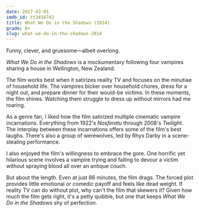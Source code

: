```yaml
---
date: 2017-03-01
imdb_id: tt3416742
title: What We Do in the Shadows (2014)
grade: B+
slug: what-we-do-in-the-shadows-2014
---
```


Funny, clever, and gruesome—albeit overlong.

_What We Do in the Shadows_ is a mockumentary following four vampires sharing a house in Wellington, New Zealand.

The film works best when it satirizes reality TV and focuses on the minutiae of household life. The vampires bicker over household chores, dress for a night out, and prepare dinner for their would-be victims. In these moments, the film shines. Watching them struggle to dress up without mirrors had me roaring.

As a genre fan, I liked how the film satirized multiple cinematic vampire incarnations. Everything from 1922's _Nosferatu_ through 2008's <span data-imdb-id="tt0119594">_Twilight_</span>. The interplay between these incarnations offers some of the film's best laughs. There's also a group of werewolves, led by Rhys Darby in a scene-stealing performance.

I also enjoyed the film's willingness to embrace the gore. One horrific yet hilarious scene involves a vampire trying and failing to devour a victim without spraying blood all over an antique couch.

But about the length. Even at just 86 minutes, the film drags. The forced plot provides little emotional or comedic payoff and feels like dead weight. If reality TV can do without plot, why can't the film that skewers it? Given how much the film gets right, it's a petty quibble, but one that keeps _What We Do in the Shadows_ shy of perfection.
